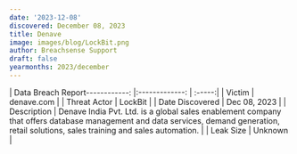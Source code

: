 ```yaml
---
date: '2023-12-08'
discovered: December 08, 2023
title: Denave
image: images/blog/LockBit.png
author: Breachsense Support
draft: false
yearmonths: 2023/december
---
```


| Data Breach Report------------:     |:-------------:    | :-----:|
| Victim      | denave.com      | 
| Threat Actor      | LockBit      | 
| Date Discovered      | Dec 08, 2023      | 
| Description      | Denave India Pvt. Ltd. is a global sales enablement company that offers database management and data services, demand generation, retail solutions, sales training and sales automation.      | 
| Leak Size      | Unknown      | 

